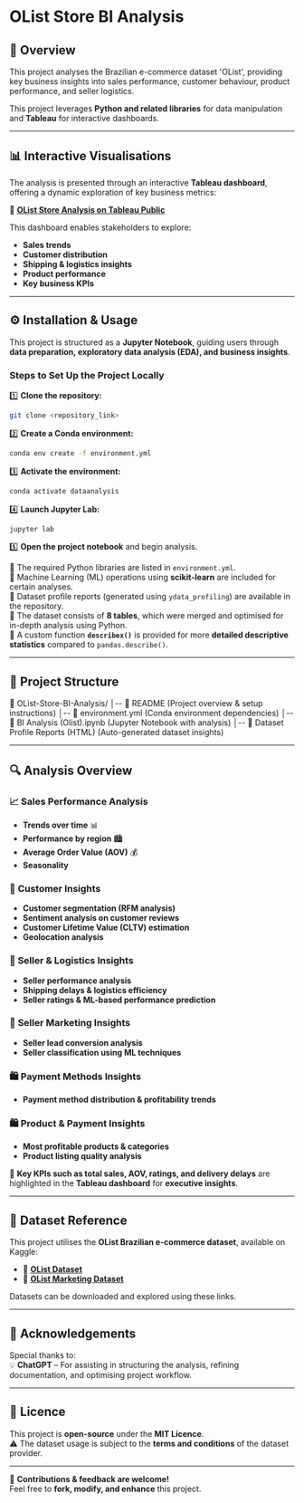 # OList Store BI Analysis

## 📌 Overview
This project analyses the Brazilian e-commerce dataset 'OList', providing key business insights into sales performance, customer behaviour, product performance, and seller logistics.

This project leverages **Python and related libraries** for data manipulation and **Tableau** for interactive dashboards.

---

## 📊 Interactive Visualisations
The analysis is presented through an interactive **Tableau dashboard**, offering a dynamic exploration of key business metrics:

🔗 [**OList Store Analysis on Tableau Public**](https://public.tableau.com/views/BIAnalysisOList/DBHomeKPIL?:language=en-US&publish=yes&:sid=&:redirect=auth&:display_count=n&:origin=viz_share_link)  

This dashboard enables stakeholders to explore:
- **Sales trends**
- **Customer distribution**
- **Shipping & logistics insights**
- **Product performance**
- **Key business KPIs**

---

## ⚙️ Installation & Usage
This project is structured as a **Jupyter Notebook**, guiding users through **data preparation, exploratory data analysis (EDA), and business insights**.

### **Steps to Set Up the Project Locally**  
1️⃣ **Clone the repository:**
   ```bash
   git clone <repository_link>
   ```

2️⃣ **Create a Conda environment:**
```bash
conda env create -f environment.yml
```
3️⃣ **Activate the environment:**
```bash
conda activate dataanalysis
```
4️⃣ **Launch Jupyter Lab:**

```bash
jupyter lab
```
5️⃣ **Open the project notebook** and begin analysis.


🔹 The required Python libraries are listed in `environment.yml`.  
🔹 Machine Learning (ML) operations using **scikit-learn** are included for certain analyses.  
🔹 Dataset profile reports (generated using `ydata_profiling`) are available in the repository.  
🔹 The dataset consists of **8 tables**, which were merged and optimised for in-depth analysis using Python.  
🔹 A custom function **`describex()`** is provided for more **detailed descriptive statistics** compared to `pandas.describe()`.

----------

## 📁 Project Structure

📂 OList-Store-BI-Analysis/
│-- 📄 README (Project overview & setup instructions)
│-- 📄 environment.yml (Conda environment dependencies)
│-- 📜 BI Analysis (Olist).ipynb (Jupyter Notebook with analysis)
│-- 📜 Dataset Profile Reports (HTML) (Auto-generated dataset insights)

---

## 🔍 Analysis Overview

### 📈 **Sales Performance Analysis**

-   **Trends over time** 📊
-   **Performance by region** 🏙️
-   **Average Order Value (AOV)** 💰
- **Seasonality**

### 🎯 **Customer Insights**

-   **Customer segmentation (RFM analysis)**
-   **Sentiment analysis on customer reviews**
-   **Customer Lifetime Value (CLTV) estimation**
-   **Geolocation analysis**

### 🚛 **Seller & Logistics Insights**

-   **Seller performance analysis**
-   **Shipping delays & logistics efficiency**
-   **Seller ratings & ML-based performance prediction**

### 📢 **Seller Marketing Insights**

-   **Seller lead conversion analysis**
-   **Seller classification using ML techniques**

### 🛍️ **Payment Methods Insights**

-   **Payment method distribution & profitability trends**

### 🛍️ **Product & Payment Insights**

-   **Most profitable products & categories**
-   **Product listing quality analysis**

🔹 **Key KPIs such as total sales, AOV, ratings, and delivery delays** are highlighted in the **Tableau dashboard** for **executive insights**.

----------

## 📂 Dataset Reference

This project utilises the **OList Brazilian e-commerce dataset**, available on Kaggle:

-   📌 [**OList Dataset**](https://www.kaggle.com/datasets/olistbr/brazilian-ecommerce/data)
-   📌 [**OList Marketing Dataset**](https://www.kaggle.com/datasets/olistbr/marketing-funnel-olist)

Datasets can be downloaded and explored using these links.

----------

## 🙌 Acknowledgements

Special thanks to:  
💡 **ChatGPT** – For assisting in structuring the analysis, refining documentation, and optimising project workflow.

----------

## 📜 Licence

This project is **open-source** under the **MIT Licence**.  
⚠️ The dataset usage is subject to the **terms and conditions** of the dataset provider.

----------

🚀 **Contributions & feedback are welcome!**  
Feel free to **fork, modify, and enhance** this project.